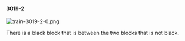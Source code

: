 #### 3019-2
![train-3019-2-0.png](https://github.com/lil-lab/nlvr/raw/master/nlvr/train/images/68/train-3019-2-0.png "train-3019-2-0.png")

There is a black block that is between the two blocks that  is not black.